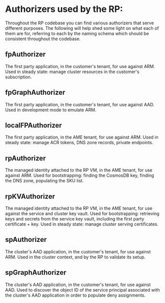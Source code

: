 # Authorizers used by the RP:

Throughout the RP codebase you can find various authorizers that serve different
purposes. The following will help shed some light on what each of them are for,
referring to each by the naming schema which should be consistent throughout the
codebase.

## fpAuthorizer

The first party application, in the customer's tenant, for use against ARM. Used
in steady state: manage cluster resources in the customer's subscription.

## fpGraphAuthorizer

The first party application, in the customer's tenant, for use against AAD. Used
in development mode to emulate ARM.

## localFPAuthorizer

The first party application, in the AME tenant, for use against ARM. Used in
steady state: manage ACR tokens, DNS zone records, private endpoints.

## rpAuthorizer

The managed identity attached to the RP VM, in the AME tenant, for use against
ARM. Used for bootstrapping: finding the CosmosDB key, finding the DNS zone,
populating the SKU list.

## rpKVAuthorizer

The managed identity attached to the RP VM, in the AME tenant, for use against
the service and cluster key vault. Used for bootstrapping: retrieving keys and
secrets from the service key vault, including the first party certificate + key.
Used in steady state: manage cluster serving certificates.

## spAuthorizer

The cluster's AAD application, in the customer's tenant, for use against ARM.
Used in the cluster context, and by the RP to validate its setup.

## spGraphAuthorizer

The cluster's AAD application, in the customer's tenant, for use against AAD.
Used to discover the object ID of the service principal associated with the
cluster's AAD application in order to populate deny assignments.
